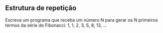 ## Estrutura de repetição

Escreva um programa que receba um número N para gerar os N primeiros termos da série de Fibonacci: 1, 1, 2, 3, 5, 8, 13, ...
